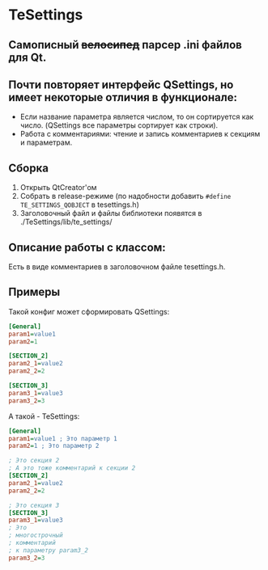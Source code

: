 # TeSettings

## Самописный ~~велосипед~~ парсер .ini файлов для Qt. 

## Почти повторяет интерфейс QSettings, но имеет некоторые отличия в функционале:
- Если название параметра является числом, то он сортируется как число. (QSettings все параметры сортирует как строки).
- Работа с комментариями: чтение и запись комментариев к секциям и параметрам.

## Сборка
1. Открыть QtCreator'ом
2. Собрать в release-режиме (по надобности добавить `#define TE_SETTINGS_QOBJECT` в tesettings.h)
3. Заголовочный файл и файлы библиотеки появятся в ./TeSettings/lib/te_settings/

## Описание работы с классом:
Есть в виде комментариев в заголовочном файле tesettings.h.

## Примеры
Такой конфиг может сформировать QSettings:
```ini
[General]
param1=value1
param2=1

[SECTION_2]
param2_1=value2
param2_2=2

[SECTION_3]
param3_1=value3
param3_2=3
```

А такой - TeSettings:
```ini
[General]
param1=value1 ; Это параметр 1
param2=1 ; Это параметр 2

; Это секция 2
; А это тоже комментарий к секции 2
[SECTION_2]
param2_1=value2
param2_2=2

; Это секция 3
[SECTION_3]
param3_1=value3
; Это
; многострочный
; комментарий
; к параметру param3_2
param3_2=3
```